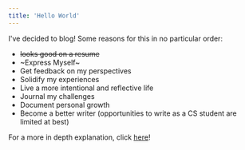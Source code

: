 ```yaml
---
title: 'Hello World'
---
```


I've decided to blog! Some reasons for this in no particular order:

* <s> looks good on a resume </s>
* ~Express Myself~ 
* Get feedback on my perspectives
* Solidify my experiences
* Live a more intentional and reflective life
* Journal my challenges
* Document personal growth
* Become a better writer (opportunities to write as a CS student are limited at best)

For a more in depth explanation, click [here][1]!


[1]: /info

<!--more-->
